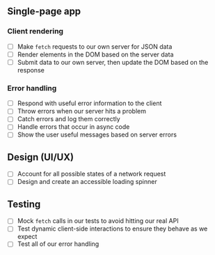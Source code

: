 ## Single-page app

### Client rendering

- [ ] Make `fetch` requests to our own server for JSON data
- [ ] Render elements in the DOM based on the server data
- [ ] Submit data to our own server, then update the DOM based on the response

### Error handling

- [ ] Respond with useful error information to the client
- [ ] Throw errors when our server hits a problem
- [ ] Catch errors and log them correctly
- [ ] Handle errors that occur in async code
- [ ] Show the user useful messages based on server errors

## Design (UI/UX)

- [ ] Account for all possible states of a network request
- [ ] Design and create an accessible loading spinner

## Testing

- [ ] Mock `fetch` calls in our tests to avoid hitting our real API
- [ ] Test dynamic client-side interactions to ensure they behave as we expect
- [ ] Test all of our error handling
